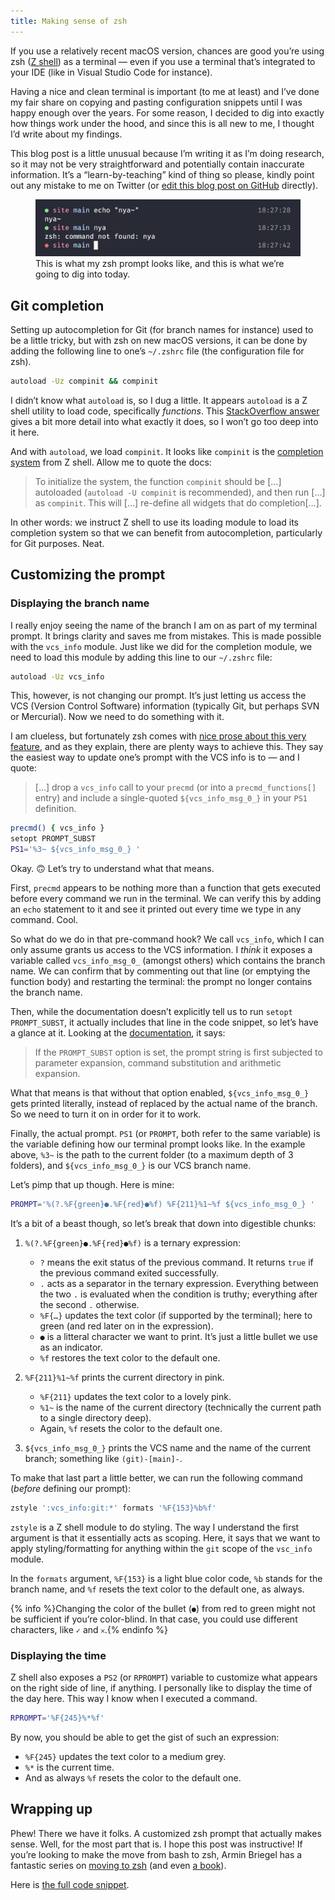 ```yaml
---
title: Making sense of zsh
---
```


If you use a relatively recent macOS version, chances are good you’re using zsh ([Z shell](https://en.wikipedia.org/wiki/Z_shell)) as a terminal — even if you use a terminal that’s integrated to your IDE (like in Visual Studio Code for instance).

Having a nice and clean terminal is important (to me at least) and I’ve done my fair share on copying and pasting configuration snippets until I was happy enough over the years. For some reason, I decided to dig into exactly how things work under the hood, and since this is all new to me, I thought I’d write about my findings.

This blog post is a little unusual because I’m writing it as I’m doing research, so it may not be very straightforward and potentially contain inaccurate information. It’s a “learn-by-teaching” kind of thing so please, kindly point out any mistake to me on Twitter (or [edit this blog post on GitHub](https://github.com/KittyGiraudel/site/blob/main/_posts/2022-10-29-making-sense-of-zsh.md) directly).

<figure class="figure">
<img src="/assets/images/making-sense-of-zsh/zsh-prompt.png" alt="Screenshot of a zsh prompt featuring: a green or red bullet based on the status of the previous command; the name of the current folder in pink; the name of the current branch in blue; the command in white; and the current time in gray on the right side." />
<figcaption>
This is what my zsh prompt looks like, and this is what we’re going to dig into today.
</figcaption>
</figure>

## Git completion

Setting up autocompletion for Git (for branch names for instance) used to be a little tricky, but with zsh on new macOS versions, it can be done by adding the following line to one’s `~/.zshrc` file (the configuration file for zsh).

```bash
autoload -Uz compinit && compinit
```

I didn’t know what `autoload` is, so I dug a little. It appears `autoload` is a Z shell utility to load code, specifically _functions_. This [StackOverflow answer](https://stackoverflow.com/a/30840986) gives a bit more detail into what exactly it does, so I won’t go too deep into it here.

And with `autoload`, we load `compinit`. It looks like `compinit` is the [completion system](https://zsh.sourceforge.io/Doc/Release/Completion-System.html) from Z shell. Allow me to quote the docs:

> To initialize the system, the function `compinit` should be […] autoloaded (`autoload -U compinit` is recommended), and then run […] as `compinit`. This will […] re-define all widgets that do completion[…].

In other words: we instruct Z shell to use its loading module to load its completion system so that we can benefit from autocompletion, particularly for Git purposes. Neat.

## Customizing the prompt

### Displaying the branch name

I really enjoy seeing the name of the branch I am on as part of my terminal prompt. It brings clarity and saves me from mistakes. This is made possible with the `vcs_info` module. Just like we did for the completion module, we need to load this module by adding this line to our `~/.zshrc` file:

```bash
autoload -Uz vcs_info
```

This, however, is not changing our prompt. It’s just letting us access the VCS (Version Control Software) information (typically Git, but perhaps SVN or Mercurial). Now we need to do something with it.

I am clueless, but fortunately zsh comes with [nice prose about this very feature](https://github.com/zsh-users/zsh/blob/master/Misc/vcs_info-examples), and as they explain, there are plenty ways to achieve this. They say the easiest way to update one’s prompt with the VCS info is to — and I quote:

> […] drop a `vcs_info` call to your `precmd` (or into a `precmd_functions[]` entry) and include a single-quoted `${vcs_info_msg_0_}` in your `PS1` definition.

```bash
precmd() { vcs_info }
setopt PROMPT_SUBST
PS1='%3~ ${vcs_info_msg_0_} '
```

Okay. 🙃 Let’s try to understand what that means.

First, `precmd` appears to be nothing more than a function that gets executed before every command we run in the terminal. We can verify this by adding an `echo` statement to it and see it printed out every time we type in any command. Cool.

So what do we do in that pre-command hook? We call `vcs_info`, which I can only assume grants us access to the VCS information. I _think_ it exposes a variable called `vcs_info_msg_0_` (amongst others) which contains the branch name. We can confirm that by commenting out that line (or emptying the function body) and restarting the terminal: the prompt no longer contains the branch name.

Then, while the documentation doesn’t explicitly tell us to run `setopt PROMPT_SUBST`, it actually includes that line in the code snippet, so let’s have a glance at it. Looking at the [documentation](https://zsh.sourceforge.io/Doc/Release/Prompt-Expansion.html), it says:

> If the `PROMPT_SUBST` option is set, the prompt string is first subjected to parameter expansion, command substitution and arithmetic expansion.

What that means is that without that option enabled, `${vcs_info_msg_0_}` gets printed literally, instead of replaced by the actual name of the branch. So we need to turn it on in order for it to work.

Finally, the actual prompt. `PS1` (or `PROMPT`, both refer to the same variable) is the variable defining how our terminal prompt looks like. In the example above, `%3~` is the path to the current folder (to a maximum depth of 3 folders), and `${vcs_info_msg_0_}` is our VCS branch name.

Let’s pimp that up though. Here is mine:

```bash
PROMPT='%(?.%F{green}●.%F{red}●%f) %F{211}%1~%f ${vcs_info_msg_0_} '
```

It’s a bit of a beast though, so let’s break that down into digestible chunks:

1. `%(?.%F{green}●.%F{red}●%f)` is a ternary expression:

   - `?` means the exit status of the previous command. It returns `true` if the previous command exited successfully.
   - `.` acts as a separator in the ternary expression. Everything between the two `.` is evaluated when the condition is truthy; everything after the second `.` otherwise.
   - `%F{…}` updates the text color (if supported by the terminal); here to green (and red later on in the expression).
   - `●` is a litteral character we want to print. It’s just a little bullet we use as an indicator.
   - `%f` restores the text color to the default one.

2. `%F{211}%1~%f` prints the current directory in pink.

   - `%F{211}` updates the text color to a lovely pink.
   - `%1~` is the name of the current directory (technically the current path to a single directory deep).
   - Again, `%f` resets the color to the default one.

3. `${vcs_info_msg_0_}` prints the VCS name and the name of the current branch; something like `(git)-[main]-`.

To make that last part a little better, we can run the following command (_before_ defining our prompt):

```bash
zstyle ':vcs_info:git:*' formats '%F{153}%b%f'
```

`zstyle` is a Z shell module to do styling. The way I understand the first argument is that it essentially acts as scoping. Here, it says that we want to apply styling/formatting for anything within the `git` scope of the `vsc_info` module.

In the `formats` argument, `%F{153}` is a light blue color code, `%b` stands for the branch name, and `%f` resets the text color to the default one, as always.

{% info %}Changing the color of the bullet (`●`) from red to green might not be sufficient if you’re color-blind. In that case, you could use different characters, like `✓` and `𐄂`.{% endinfo %}

### Displaying the time

Z shell also exposes a `PS2` (or `RPROMPT`) variable to customize what appears on the right side of line, if anything. I personally like to display the time of the day here. This way I know when I executed a command.

```bash
RPROMPT='%F{245}%*%f'
```

By now, you should be able to get the gist of such an expression:

- `%F{245}` updates the text color to a medium grey.
- `%*` is the current time.
- And as always `%f` resets the color to the default one.

## Wrapping up

Phew! There we have it folks. A customized zsh prompt that actually makes sense. Well, for the most part that is. I hope this post was instructive! If you’re looking to make the move from bash to zsh, Armin Briegel has a fantastic series on [moving to zsh](https://scriptingosx.com/2019/06/moving-to-zsh/) (and even [a book](https://scriptingosx.com/2019/11/new-book-release-day-moving-to-zsh/)).

Here is [the full code snippet](/snippets/zsh-prompt/).
